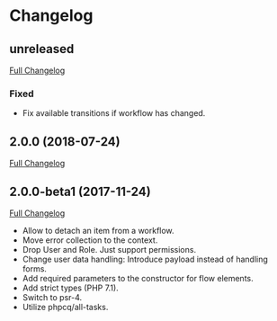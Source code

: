 
Changelog
=========

unreleased
----------

[Full Changelog](https://github.com/netzmacht/workfow/compare/2.0.0...hotfix/2.0.1)

### Fixed

 - Fix available transitions if workflow has changed.

2.0.0 (2018-07-24)
------------------

[Full Changelog](https://github.com/netzmacht/workfow/compare/2.0.0-beta1...2.0.0)


2.0.0-beta1 (2017-11-24)
------------------------

[Full Changelog](https://github.com/netzmacht/workfow/compare/1.0.0-beta2...2.0.0-beta1)

 - Allow to detach an item from a workflow.
 - Move error collection to the context.
 - Drop User and Role. Just support permissions.
 - Change user data handling: Introduce payload instead of handling forms.
 - Add required parameters to the constructor for flow elements.
 - Add strict types (PHP 7.1).
 - Switch to psr-4.
 - Utilize phpcq/all-tasks.

